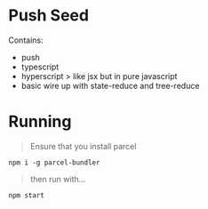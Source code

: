 # Push Seed

Contains:

- push
- typescript
- hyperscript > like jsx but in pure javascript
- basic wire up with state-reduce and tree-reduce

# Running

> Ensure that you install parcel 

```
npm i -g parcel-bundler

```

> then run with...

```
npm start

```